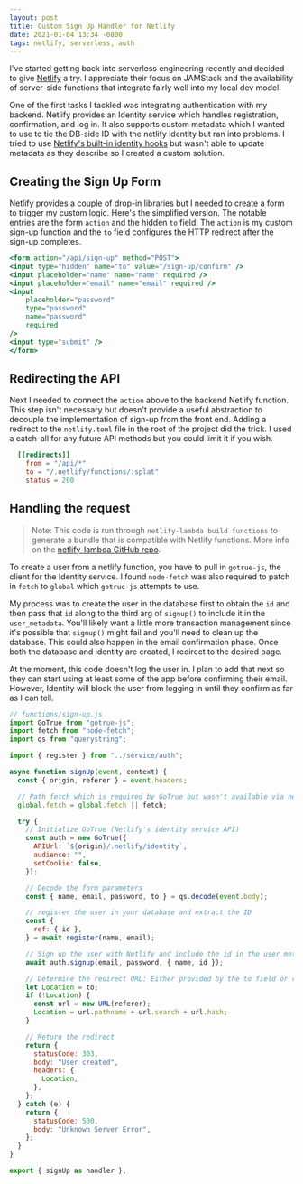 ```yaml
---
layout: post
title: Custom Sign Up Handler for Netlify
date: 2021-01-04 13:34 -0800
tags: netlify, serverless, auth
---
```


I've started getting back into serverless engineering recently and decided to give [Netlify](https://netlify.com) a try. I appreciate their focus on JAMStack and the availability of server-side functions that integrate fairly well into my local dev model.

One of the first tasks I tackled was integrating authentication with my backend. Netlify provides an Identity service which handles registration, confirmation, and log in. It also supports custom metadata which I wanted to use to tie the DB-side ID with the netlify identity but ran into problems. I tried to use [Netlify's built-in identity hooks](https://docs.netlify.com/functions/functions-and-identity/) but wasn't able to update metadata as they describe so I created a custom solution.

<!--more-->

## Creating the Sign Up Form

Netlify provides a couple of drop-in libraries but I needed to create a form to trigger my custom logic. Here's the simplified version. The notable entries are the form `action` and the hidden `to` field. The `action` is my custom sign-up function and the `to` field configures the HTTP redirect after the sign-up completes.

```jsx
<form action="/api/sign-up" method="POST">
<input type="hidden" name="to" value="/sign-up/confirm" />
<input placeholder="name" name="name" required />
<input placeholder="email" name="email" required />
<input
	placeholder="password"
	type="password"
	name="password"
	required
/>
<input type="submit" />
</form>
```

## Redirecting the API

Next I needed to connect the `action` above to the backend Netlify function. This step isn't necessary but doesn't provide a useful abstraction to decouple the implementation of sign-up from the front end. Adding a redirect to the `netlify.toml` file in the root of the project did the trick. I used a catch-all for any future API methods but you could limit it if you wish.

```toml
  [[redirects]]
    from = "/api/*"
    to = "/.netlify/functions/:splat"
    status = 200
```

## Handling the request

> Note: This code is run through `netlify-lambda build functions` to generate a bundle that is compatible with Netlify functions. More info on the [netlify-lambda GitHub repo](https://github.com/netlify/netlify-lambda).

To create a user from a netlify function, you have to pull in `gotrue-js`, the client for the Identity service. I found `node-fetch` was also required to patch in `fetch` to `global` which `gotrue-js` attempts to use.

My process was to create the user in the database first to obtain the `id` and then pass that `id` along to the third arg of `signup()` to include it in the `user_metadata`. You'll likely want a little more transaction management since it's possible that `signup()` might fail and you'll need to clean up the database. This could also happen in the email confirmation phase. Once both the database and identity are created, I redirect to the desired page.

At the moment, this code doesn't log the user in. I plan to add that next so they can start using at least some of the app before confirming their email. However, Identity will block the user from logging in until they confirm as far as I can tell.

```js
// functions/sign-up.js
import GoTrue from "gotrue-js";
import fetch from "node-fetch";
import qs from "querystring";

import { register } from "../service/auth";

async function signUp(event, context) {
  const { origin, referer } = event.headers;

  // Path fetch which is required by GoTrue but wasn't available via netlify dev
  global.fetch = global.fetch || fetch;

  try {
	// Initialize GoTrue (Netlify's identity service API)
    const auth = new GoTrue({
      APIUrl: `${origin}/.netlify/identity`,
      audience: "",
      setCookie: false,
    });

    // Decode the form parameters
    const { name, email, password, to } = qs.decode(event.body);

    // register the user in your database and extract the ID
    const {
      ref: { id },
    } = await register(name, email);

    // Sign up the user with Netlify and include the id in the user metadata
    await auth.signup(email, password, { name, id });

    // Determine the redirect URL: Either provided by the to field or returning to the referring URL
    let Location = to;
    if (!Location) {
      const url = new URL(referer);
      Location = url.pathname + url.search + url.hash;
    }

    // Return the redirect
    return {
      statusCode: 303,
      body: "User created",
      headers: {
        Location,
      },
    };
  } catch (e) {
    return {
      statusCode: 500,
      body: "Unknown Server Error",
    };
  }
}

export { signUp as handler };
```
